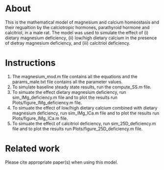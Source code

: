 # About
This is the mathematical model of magnesium and calcium homeostasis and their regualtion by the calciotropic hormones, parathyroid hormone and calcitriol, in a male rat. The model was used to simulate the effect of (i) dietary magnesium deficiency, (ii) low/high dietary calcium in the presence of dietray magnesium deficiency, and (iii) calcitriol deficiency.

# Instructions
1. The magnesium_mod.m file contains all the equations and the params_male.txt file contains all the parameter values.
2. To simulate baseline steady state results, run the compute_SS.m file.
3. To simuate the effect dietary magnesium deficiency, run sim_IMg_deficiency.m file and to plot the results run Plots/figure_IMg_deficiency.m file.
4. To simuate the effect of low/high dietary calcium combined with dietary magnesium deficiency, run sim_IMg_ICa.m file and to plot the results run Plots/figure_IMg_ICa.m file.
5. To simuate the effect of calcitriol deficiency, run sim_25D_deficiency.m file and to plot the results run Plots/figure_25D_deficiency.m file.

# Related work
Please cite appropriate paper(s) when using this model.
